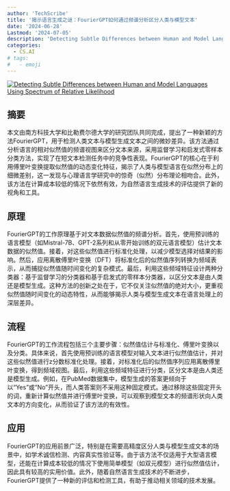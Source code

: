 ```yaml
---
author: 'TechScribe'
title: '揭示语言生成之谜：FourierGPT如何通过频谱分析区分人类与模型文本'
date: '2024-06-28'
Lastmod: '2024-07-05'
description: 'Detecting Subtle Differences between Human and Model Languages Using Spectrum of Relative Likelihood'
categories:
  - CS.AI
# tags:
#   - emoji
---
```


[![Detecting Subtle Differences between Human and Model Languages Using Spectrum of Relative Likelihood](https://arxiv-research-1301205113.cos.ap-guangzhou.myqcloud.com/images/2406.19874v1.pdf_0.jpg)](https://arxiv.org/abs/2406.19874v1)

## 摘要

本文由南方科技大学和比勒费尔德大学的研究团队共同完成，提出了一种新颖的方法FourierGPT，用于检测人类文本与模型生成文本之间的微妙差异。该方法通过分析语言的相对似然值的频谱视图来区分文本来源，采用监督学习和启发式零样本分类方法，实现了在短文本检测任务中的竞争性表现。FourierGPT的核心在于利用傅里叶变换提取似然值的动态变化特征，揭示了人类与模型语言在似然分布上的细微差别，这一发现与心理语言学研究中的惊奇（似然）分布理论相吻合。此外，该方法在计算成本较低的情况下依然有效，为自然语言生成技术的评估提供了新的视角和工具。<!--more-->

## 原理

FourierGPT的工作原理基于对文本数据似然值的频谱分析。首先，使用预训练的语言模型（如Mistral-7B、GPT-2系列和从零开始训练的双元语言模型）估计文本数据的似然值。接着，对这些似然值进行标准化处理，以减少模型选择对结果的影响。然后，应用离散傅里叶变换（DFT）将标准化后的似然值序列转换为频域表示，从而捕捉似然值随时间变化的复杂模式。最后，利用这些频域特征设计两种分类器：基于监督学习的分类器和基于启发式的零样本分类器，以区分文本是由人类还是模型生成。这种方法的创新之处在于，它不仅关注似然值的绝对大小，更重视似然值随时间变化的动态特性，从而能够揭示人类与模型生成文本在语言处理上的深层差异。

## 流程

FourierGPT的工作流程包括三个主要步骤：似然值估计与标准化、傅里叶变换以及分类。具体来说，首先使用预训练的语言模型对输入文本进行似然值估计，并对这些似然值进行z分数标准化处理。接着，对标准化后的似然值序列应用离散傅里叶变换，得到频域视图。最后，利用这些频域特征进行分类，区分文本是由人类还是模型生成。例如，在PubMed数据集中，模型生成的答案更倾向于以“Yes”或“No”开头，而人类答案则不采用这种固定模式。通过移除这些固定开头的词，重新计算似然值并进行傅里叶变换，可以观察到模型文本的频谱形状向人类文本的方向变化，从而验证了该方法的有效性。

## 应用

FourierGPT的应用前景广泛，特别是在需要高精度区分人类与模型生成文本的场景中，如学术诚信检测、内容真实性验证等。由于该方法不仅适用于大型语言模型，还能在计算成本较低的情况下使用简单模型（如双元模型）进行似然值估计，因此具有较高的实用价值。此外，随着自然语言生成技术的不断进步，FourierGPT提供了一种新的评估和检测工具，有助于推动相关领域的技术发展。